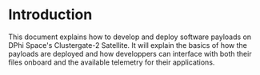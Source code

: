 # Introduction

This document explains how to develop and deploy software payloads on DPhi Space's Clustergate-2 Satellite. It will explain the basics of how the payloads are deployed and how developpers can interface with both their files onboard and the available telemetry for their applications.

